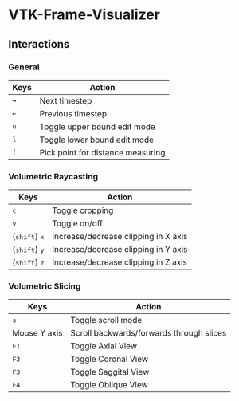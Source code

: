 # VTK-Frame-Visualizer

## Interactions
### General
| Keys | Action |
|-|-|
|<kbd>&rarr;</kbd>     |     Next timestep    |
|<kbd>&larr;</kbd>     |     Previous timestep |
|<kbd>u</kbd>         | Toggle upper bound edit mode |
|<kbd>l</kbd>         | Toggle lower bound edit mode |
|<kbd>[</kbd>         | Pick point for distance measuring |

### Volumetric Raycasting
| Keys | Action |
|-|-|
|<kbd>c</kbd>    | Toggle cropping |
|<kbd>v</kbd>    | Toggle on/off |
|(<kbd>shift</kbd>) <kbd>x</kbd>    | Increase/decrease clipping in X axis |
|(<kbd>shift</kbd>) <kbd>y</kbd>    | Increase/decrease clipping in Y axis |
|(<kbd>shift</kbd>) <kbd>z</kbd>    | Increase/decrease clipping in Z axis |

### Volumetric Slicing
| Keys | Action |
|-|-|
|<kbd>s</kbd> | Toggle scroll mode |
|Mouse Y axis | Scroll backwards/forwards through slices |
|<kbd>F1</kbd>    | Toggle Axial View |
|<kbd>F2</kbd>    | Toggle Coronal View |
|<kbd>F3</kbd>    | Toggle Saggital View |
|<kbd>F4</kbd>    | Toggle Oblique View |
